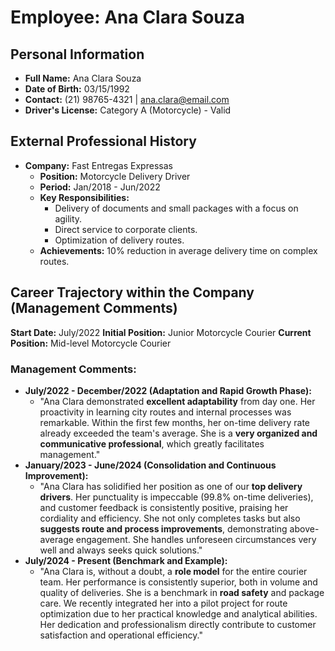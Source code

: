 # Employee: Ana Clara Souza

## Personal Information
* **Full Name:** Ana Clara Souza
* **Date of Birth:** 03/15/1992
* **Contact:** (21) 98765-4321 | ana.clara@email.com
* **Driver's License:** Category A (Motorcycle) - Valid

## External Professional History
* **Company:** Fast Entregas Expressas
    * **Position:** Motorcycle Delivery Driver
    * **Period:** Jan/2018 - Jun/2022
    * **Key Responsibilities:**
        * Delivery of documents and small packages with a focus on agility.
        * Direct service to corporate clients.
        * Optimization of delivery routes.
    * **Achievements:** 10% reduction in average delivery time on complex routes.

## Career Trajectory within the Company (Management Comments)

**Start Date:** July/2022
**Initial Position:** Junior Motorcycle Courier
**Current Position:** Mid-level Motorcycle Courier

### Management Comments:

* **July/2022 - December/2022 (Adaptation and Rapid Growth Phase):**
    * "Ana Clara demonstrated **excellent adaptability** from day one. Her proactivity in learning city routes and internal processes was remarkable. Within the first few months, her on-time delivery rate already exceeded the team's average. She is a **very organized and communicative professional**, which greatly facilitates management."
* **January/2023 - June/2024 (Consolidation and Continuous Improvement):**
    * "Ana Clara has solidified her position as one of our **top delivery drivers**. Her punctuality is impeccable (99.8% on-time deliveries), and customer feedback is consistently positive, praising her cordiality and efficiency. She not only completes tasks but also **suggests route and process improvements**, demonstrating above-average engagement. She handles unforeseen circumstances very well and always seeks quick solutions."
* **July/2024 - Present (Benchmark and Example):**
    * "Ana Clara is, without a doubt, a **role model** for the entire courier team. Her performance is consistently superior, both in volume and quality of deliveries. She is a benchmark in **road safety** and package care. We recently integrated her into a pilot project for route optimization due to her practical knowledge and analytical abilities. Her dedication and professionalism directly contribute to customer satisfaction and operational efficiency."
